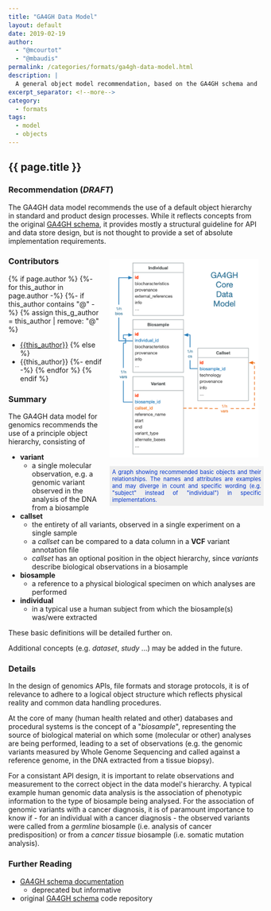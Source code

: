 ```yaml
---
title: "GA4GH Data Model"
layout: default
date: 2019-02-19
author: 
  - "@mcourtot"
  - "@mbaudis"
permalink: /categories/formats/ga4gh-data-model.html
description: |
  A general object model recommendation, based on the GA4GH schema and describing relationships between variants - callsets - biosamples - individuals
excerpt_separator: <!--more-->
category:
  - formats
tags:
  - model
  - objects
---
```


## {{ page.title }}

### Recommendation (_DRAFT_)

The GA4GH data model recommends the use of a default object hierarchy in standard and product design processes. While it reflects concepts from the original [GA4GH schema](https://github.com/ga4gh/ga4gh-schemas/), it provides mostly a structural guideline for API and data store design, but is not thought to provide a set of absolute implementation requirements.

<!--more-->


<div style="display: block; float: right; width: 300px; margin: 0px 0px 15px 15px; ">
  
  
  <a href="/assets/img/ga4gh-core-object-model.png" target="_BLANK"><img src="/assets/img/ga4gh-core-object-model.png" style="width: 300px;" alt="GA4GH core object model" /></a>
  <div style="display: block; width: 300px; text-align: justify; font-size: 0.8em; color: #03c; background-color: #eee; padding: 5px;">
A graph showing recommended basic objects and their relationships. The names and attributes are examples and may diverge in count and specific wording (e.g. "subject" instead of "individual") in specific implementations.
  </div>
</div>

### Contributors

{% if page.author %}
  {%- for this_author in page.author -%}
    {%- if this_author contains "@" -%}
      {% assign this_g_author = this_author | remove: "@" %}
* [{{this_author}}](https://github.com/{{this_g_author}}/)
    {% else %}
* {{this_author}}
    {%- endif -%}
  {% endfor %}
{% endif %}


### Summary

The GA4GH data model for genomics recommends the use of a principle object hierarchy, consisting of

* __variant__
    - a single molecular observation, e.g. a genomic variant observed in the analysis of the DNA from a biosample
* __callset__
    - the entirety of all variants, observed in a single experiment on a single sample
    - a _callset_ can be compared to a data column in a __VCF__ variant annotation file 
    - _callset_ has an optional position in the object hierarchy, since _variants_ describe biological observations in a biosample
* __biosample__
    - a reference to a physical biological specimen on which analyses are performed
* __individual__
    - in a typical use a human subject from which the biosample(s) was/were extracted

These basic definitions will be detailed further on.

Additional concepts (e.g. _dataset_, _study_ ...) may be added in the future.

### Details

In the design of genomics APIs, file formats and storage protocols, it is of relevance to adhere to a logical object structure which reflects physical reality and common data handling procedures.

At the core of many (human health related and other) databases and procedural systems is the concept of a "_biosample_", representing the source of biological material on which some (molecular or other) analyses are being performed, leading to a set of observations (e.g. the genomic variants measured by Whole Genome Sequencing and called against a reference genome, in the DNA extracted from a tissue biopsy).

For a consistant API design, it is important to relate observations and measurement to the correct object in the data model's hierarchy. A typical example human genomic data analysis is the association of phenotypic information to the type of biosample being analysed. For the association of genomic variants with a cancer diagnosis, it is of paramount importance to know if - for an individual with a cancer diagnosis - the observed variants were called from a _germline_ biosample (i.e. analysis of cancer predisposition) or from a _cancer tissue_ biosample (i.e. somatic mutation analysis).

### Further Reading

* [GA4GH schema documentation](https://ga4gh-schemas.readthedocs.io/en/latest/api/metadata.html)
    - deprecated but informative
* original [GA4GH schema](https://github.com/ga4gh/ga4gh-schemas/) code repository
